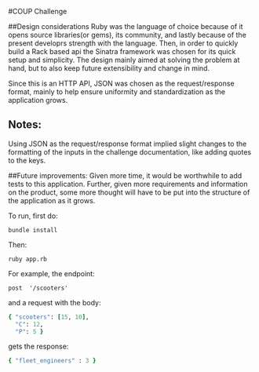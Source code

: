 #COUP Challenge

##Design considerations
Ruby was the language of choice because of it opens source libraries(or gems),
its community, and lastly because of the present developrs strength with the language.
Then, in order to quickly build a Rack based api the Sinatra framework was chosen for
its quick setup and simplicity.  The design mainly aimed at solving the
problem at hand, but to also keep future extensibility and change in mind.

Since this is an HTTP API, JSON was chosen as the request/response
format, mainly to help ensure uniformity and standardization as the application grows.

## Notes:
Using JSON as the request/response format implied slight changes to the formatting
of the inputs in the challenge documentation, like adding quotes to the keys.

##Future improvements:
Given more time, it would be worthwhile to add tests to this application.
Further, given more requirements and information on the product, some more
thought will have to be put into the structure of the application as it grows.


To run, first do:
```
bundle install
```

Then:
```
ruby app.rb
```

For example, the endpoint:
```
post  '/scooters'
```

and a request with the body:
```ruby
{ "scooters": [15, 10],
  "C": 12,
  "P": 5 }
```

gets the response:
```ruby
{ "fleet_engineers" : 3 }
```
